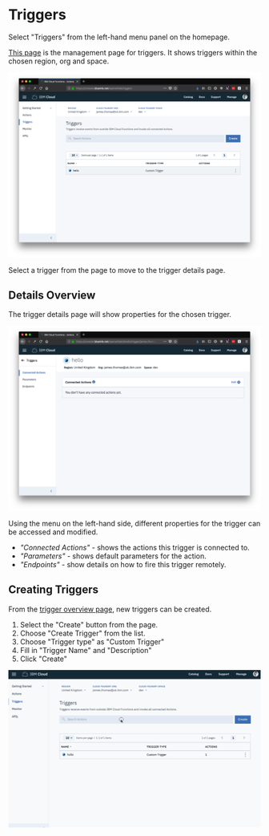 # Triggers

Select "Triggers" from the left-hand menu panel on the homepage.

[This page](https://console.bluemix.net/openwhisk/triggers) is the management page for triggers. It shows triggers within the chosen region, org and space.

![Triggers Overview Page](../../.gitbook/assets/triggers-overview.png)

Select a trigger from the page to move to the trigger details page.

## Details Overview

The trigger details page will show properties for the chosen trigger.

![Triggers Overview Page](../../.gitbook/assets/trigger-details.png)

Using the menu on the left-hand side, different properties for the trigger can be accessed and modified.

* _"Connected Actions"_ - shows the actions this trigger is connected to.
* _"Parameters"_ - shows default parameters for the action.
* _"Endpoints"_ - show details on how to fire this trigger remotely.

## Creating Triggers

From the [trigger overview page](https://console.bluemix.net/openwhisk/triggers), new triggers can be created.

1. Select the "Create" button from the page.
2. Choose "Create Trigger" from the list.
3. Choose "Trigger type" as "Custom Trigger"
4. Fill in "Trigger Name" and "Description"
5. Click "Create"

![](../../.gitbook/assets/create-trigger.gif)

